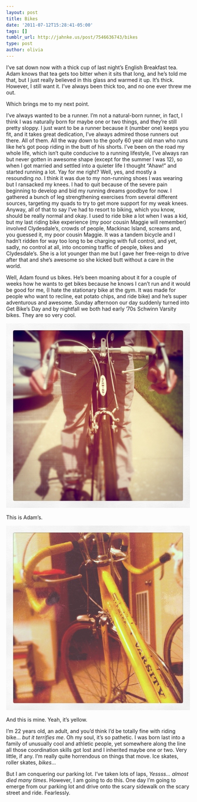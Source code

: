 ```yaml
---
layout: post
title: Bikes
date: '2011-07-12T15:28:41-05:00'
tags: []
tumblr_url: http://jahnke.us/post/7546636743/bikes
type: post
author: olivia
---
```


I’ve sat down now with a thick cup of last night’s English Breakfast tea. Adam knows that tea gets too bitter when it sits that long, and he’s told me that, but I just really believed in this glass and warmed it up. It’s thick. However, I still want it. I’ve always been thick too, and no one ever threw me out.

Which brings me to my next point.

I’ve always wanted to be a runner. I’m not a natural-born runner, in fact, I think I was naturally born for maybe one or two things, and they’re still pretty sloppy. I just want to be a runner because it (number one) keeps you fit, and it takes great dedication, I’ve always admired those runners out there. All of them. All the way down to the goofy 60 year old man who runs like he’s got poop riding in the butt of his shorts. I’ve been on the road my whole life, which isn’t quite conducive to a running lifestyle, I’ve always ran but never gotten in awesome shape (except for the summer I was 12), so when I got married and settled into a quieter life I thought “Ahaw!” and started running a lot. Yay for me right? Well, yes, and mostly a resounding *no*. I think it was due to my non-running shoes I was wearing but I ransacked my knees. I had to quit because of the severe pain beginning to develop and bid my running dreams goodbye for now. I gathered a bunch of leg strengthening exercises from several different sources, targeting my quads to try to get more support for my weak knees. Anyway, all of that to say I’ve had to resort to biking, which you know, should be really normal and okay. I used to ride bike a lot when I was a kid, but my last riding bike experience (my poor cousin Maggie will remember) involved Clydesdale’s, crowds of people, Mackinac Island, screams and, you guessed it, my poor cousin Maggie. It was a tandem bicycle and I hadn’t ridden for way too long to be charging with full control, and yet, sadly, no control at all, into oncoming traffic of people, bikes and Clydesdale’s. She is a lot younger than me but I gave her free-reign to drive after that and she’s awesome so she kicked butt without a care in the world. 

Well, Adam found us bikes. He’s been moaning about it for a couple of weeks how he wants to get bikes because he knows I can’t run and it would be good for me, (I hate the stationary bike at the gym. It was made for people who want to recline, eat potato chips, and ride bike) and he’s super adventurous and awesome. Sunday afternoon our day suddenly turned into Get Bike’s Day and by nightfall we both had early ’70s Schwinn Varsity bikes. They are so very cool. 

![](/media/tumblr_lo8id7Y40P1qz79k8.jpg)

This is Adam’s.

![](/media/tumblr_lo8iduXWV41qz79k8.jpg)

And this is mine. Yeah, it’s yellow.

I’m 22 years old, an adult, and you’d think I’d be totally fine with riding bike… *but it terrifies me*. Oh my soul, it’s so pathetic. I was born last into a family of unusually cool and athletic people, yet somewhere along the line all those coordination skills got lost and I inherited maybe one or two. Very little, if any. I’m really quite horrendous on things that move. Ice skates, roller skates, *bikes*… 

But I am conquering our parking lot. I’ve taken lots of laps, *Yessss… almost died many times*. However, I am going to do this. One day I’m going to emerge from our parking lot and drive onto the scary sidewalk on the scary street and ride. Fearlessly. 
